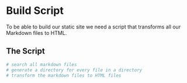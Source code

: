 # Build Script

To be able to build our static site we need a script that transforms all our Markdown files to HTML.

## The Script

```bash
# search all markdown files
# generate a directory for every file in a directory
# transform the markdown files to HTML files
```
